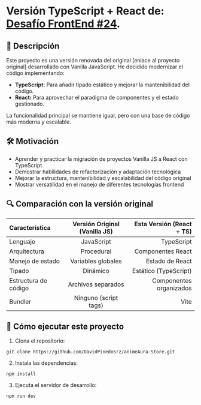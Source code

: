 # Versión TypeScript + React de: [Desafío FrontEnd #24](https://www.youtube.com/live/yDHjxAg5SK8?si=gv0HzPDv8CSzBfXs).

## 📌 Descripción

Este proyecto es una versión renovada del original [enlace al proyecto original] desarrollado con Vanilla JavaScript. He decidido modernizar el código implementando:

- **TypeScript:** Para añadir tipado estático y mejorar la mantenibilidad del código.
- **React:** Para aprovechar el paradigma de componentes y el estado gestionado.

La funcionalidad principal se mantiene igual, pero con una base de código más moderna y escalable.

## 🛠️ Motivación

- Aprender y practicar la migración de proyectos Vanilla JS a React con TypeScript
- Demostrar habilidades de refactorización y adaptación tecnológica
- Mejorar la estructura, mantenibilidad y escalabilidad del código original
- Mostrar versatilidad en el manejo de diferentes tecnologías frontend

## 🔍 Comparación con la versión original

| Característica       | Versión Original (Vanilla JS) | Esta Versión (React + TS) |
| :------------------- | :---------------------------: | ------------------------: |
| Lenguaje             |          JavaScript           |                TypeScript |
| Arquitectura         |          Procedural           |         Componentes React |
| Manejo de estado     |      Variables globales       |           Estado de React |
| Tipado               |           Dinámico            |     Estático (TypeScript) |
| Estructura de código |      Archivos separados       |   Componentes organizados |
| Bundler              |     Ninguno (script tags)     |                      Vite |

## 🚀 Cómo ejecutar este proyecto

1. Clona el repositorio:

```
git clone https://github.com/DavidPinedoSrz/animeAura-Store.git
```

2. Instala las dependencias:

```
npm install
```

3. Ejecuta el servidor de desarrollo:

```
npm run dev
```
